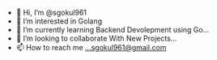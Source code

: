 - 👋 Hi, I’m @sgokul961
- 👀 I’m interested in Golang
- 🌱 I’m currently learning Backend Devolepment using Go...
- 💞️ I’m looking to collaborate With New Projects...
- 📫 How to reach me ...sgokul961@gmail.com

<!---
sgokul961/sgokul961 is a ✨ special ✨ repository because its `README.md` (this file) appears on your GitHub profile.
You can click the Preview link to take a look at your changes.
--->
